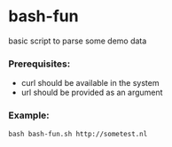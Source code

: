 # bash-fun

basic script to parse some demo data

### Prerequisites:
- curl should be available in the system
- url should be provided as an argument

### Example:
```
bash bash-fun.sh http://sometest.nl
```
